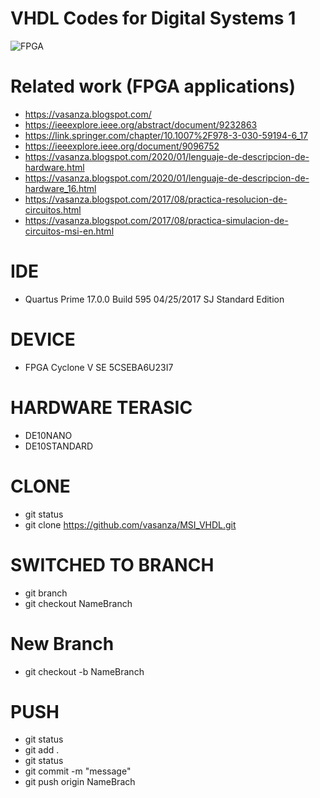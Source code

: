 # VHDL Codes for Digital Systems 1
![FPGA](https://user-images.githubusercontent.com/12642226/126781573-f8af8ca5-0cdf-4d91-a8bb-fece6117d426.png)
# Related work (FPGA applications)
- https://vasanza.blogspot.com/
- https://ieeexplore.ieee.org/abstract/document/9232863
- https://link.springer.com/chapter/10.1007%2F978-3-030-59194-6_17
- https://ieeexplore.ieee.org/document/9096752
- https://vasanza.blogspot.com/2020/01/lenguaje-de-descripcion-de-hardware.html
- https://vasanza.blogspot.com/2020/01/lenguaje-de-descripcion-de-hardware_16.html
- https://vasanza.blogspot.com/2017/08/practica-resolucion-de-circuitos.html
- https://vasanza.blogspot.com/2017/08/practica-simulacion-de-circuitos-msi-en.html

# IDE
- Quartus Prime 17.0.0 Build 595 04/25/2017 SJ Standard Edition

# DEVICE
- FPGA Cyclone V SE 5CSEBA6U23I7

# HARDWARE TERASIC
- DE10NANO
- DE10STANDARD

# CLONE
- git status
- git clone https://github.com/vasanza/MSI_VHDL.git

# SWITCHED TO BRANCH
- git branch
- git checkout NameBranch

# New Branch
- git checkout -b NameBranch

# PUSH
- git status
- git add .
- git status
- git commit -m "message"
- git push origin NameBrach
